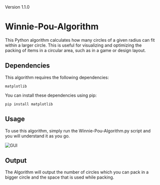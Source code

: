 Version 1.1.0

# Winnie-Pou-Algorithm

This Python algorithm calculates how many circles of a given radius can fit within a larger circle. This is useful for visualizing and optimizing the packing of items in a circular area, such as in a game or design layout.

## Dependencies
This algorithm requires the following dependencies:

    matplotlib

You can install these dependencies using pip:

    pip install matplotlib
    
## Usage
To use this algorithm, simply run the Winnie-Pou-Algorithm.py script and you will understand it as you go.

![GUI](https://github.com/affenschlabi00/Winnie-Pou-Algorithm/assets/147348439/e8e9ecda-d6aa-4771-b5c6-d61f821fb26b)

## Output

The Algorithm will output the number of circles which you can pack in a bigger circle and the space that is used while packing.
